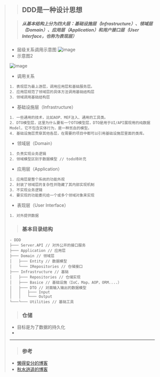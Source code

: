 >>## DDD是一种设计思想
>
>>##### 从基本结构上分为四大层：基础设施层（Infrastructure）、领域层（Domain）、应用层（Application）和用户接口层（User Interface，也称为表现层）
>- 层级关系调用示意图
>  ![image](http://118.24.27.231:8088/150548_2ojn_102877.png)
>- 示意图2
>
>![image](http://118.24.27.231:8088/459756-20150920213557679-366989807.gif)
>- 调用关系
>```
>1. 表现层为最上游层，调用应用层和基础服务层。
>2. 应用层规范了领域层的具体方法调用基础结构层
>3. 领域调用基础结构层
>```
>- 基础设施层（Infrastructure）
>```
>1. 一些通用的技术，比如AOP、MEF注入、通用的工具类。
>2. DTO模型层，这里为什么要有一个DTO模型层，DTO是用于UI/API展现用的纯数据Model，它不包含实体行为，是一种贫血的模型。
>4. 基础设施层贯穿其他各层，在需要的项目中都可以引用基础设施层里面的类库。
>```
>- 领域层（Domain） 
>```
>1. 负责实现业务逻辑
>2. 领域模型区别于数据模型 // todo待补充
>```
>- 应用层（Application）
>```
>1. 应用层是整个系统的功能外观
>2. 封装了领域层的复杂性并隐藏了其内部实现机制
>3. 不实现业务逻辑
>4. 要实现的功能委托给一个或多个领域对象来实现
>```
>- 表现层（User Interface）
>```
>1. 对外提供数据
>```
>>### 基本目录结构
>```
>- DDD
>├─── Server.API // 对外公开的接口服务
>├─── Application // 应用层
>├─── Domain // 领域层
>│   ├─── Entity // 数据模型
>│   └─── IRepositories // 仓储接口
>├─── Infrastructure // 基础
>│   ├─── Repositories // 仓储实现
>│   ├─── Basice // 基础设施（IoC，Map，AOP，ORM....）
>│   ├─── DTO // 对面输入输出的数据模型
>│   │   ├─── Input
>│   │   └─── Output
>└───└─── Utilities // 基础工具
>```
>>### 仓储
>- 目标是为了数据的持久化
>- ​
>
>---
>> ### 参考
>- [懒得安分的博客](http://www.cnblogs.com/landeanfen/p/4816706.html)
>- [秋水逍遥的博客](https://my.oschina.net/dayatang/blog/325596)
